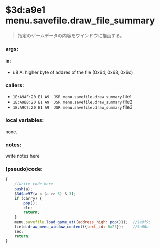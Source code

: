 ﻿

# $3d:a9e1 menu.savefile.draw_file_summary
>指定のゲームデータの内容をウインドウに描画する。

### args:

#### in:
+	u8 A: higher byte of addres of the file (0x64, 0x68, 0x6c)

### callers:
+	`1E:A9AF:20 E1 A9  JSR menu.savefile.draw_summary` file1
+	`1E:A9BB:20 E1 A9  JSR menu.savefile.draw_summary` file2
+	`1E:A9C7:20 E1 A9  JSR menu.savefile.draw_summary` file3

### local variables:
none.

### notes:
write notes here

### (pseudo)code:
```js
{
	//write code here
	push(a);
	$3d$ae97(a = (a >> 3) & 3);
	if (carry) {
		pop();
		clc;
		return;
	}
	menu.savefile.load_game_at({address_high: pop()});	//$a9f9;
	field.draw_menu_window_content({text_id: 0x25});	//$a66b
	sec;
	return;
}
```



